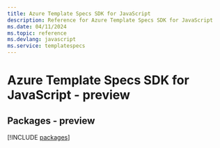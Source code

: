 ```yaml
---
title: Azure Template Specs SDK for JavaScript
description: Reference for Azure Template Specs SDK for JavaScript
ms.date: 04/11/2024
ms.topic: reference
ms.devlang: javascript
ms.service: templatespecs
---
```

# Azure Template Specs SDK for JavaScript - preview
## Packages - preview
[!INCLUDE [packages](template-specs-index.md)]